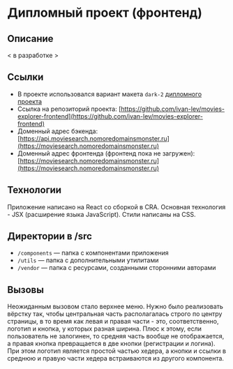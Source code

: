 # Дипломный проект (фронтенд)

## Описание

< в разработке >

## Ссылки

- В проекте использовался вариант макета `dark-2` [дипломного проекта](https://www.figma.com/file/6FMWkB94wE7KTkcCgUXtnC/%D0%94%D0%B8%D0%BF%D0%BB%D0%BE%D0%BC%D0%BD%D1%8B%D0%B9-%D0%BF%D1%80%D0%BE%D0%B5%D0%BA%D1%82?type=design&t=aV4GkMfB8YLypwQp-6)
- Ссылка на репозиторий проекта: [https://github.com/ivan-lev/movies-explorer-frontend](https://github.com/ivan-lev/movies-explorer-frontend)
- Доменный адрес бэкенда: [https://api.moviesearch.nomoredomainsmonster.ru](https://moviesearch.nomoredomainsmonster.ru)
- Доменный адрес фронтенда (фронтенд пока не загружен): [https://moviesearch.nomoredomainsmonster.ru](https://moviesearch.nomoredomainsmonster.ru)

## Технологии

Приложение написано на React со сборкой в CRA. Основная технология - JSX (расширение языка JavaScript). Стили написаны на CSS.

## Директории в /src

- `/components` — папка с компонентами приложения
- `/utils` — папка с дополнительными утилитами
- `/vendor` — папка с ресурсами, созданными сторонними авторами

## Вызовы

Неожиданным вызовом стало верхнее меню. Нужно было реализовать вёрстку так, чтобы центральная часть располагалась строго по центру страницы, в то время как левая и правая части - это, соответственно, логотип и кнопка, у которых разная ширина. Плюс к этому, если пользователь не залогинен, то средняя часть вообще не отображается, а правая кнопка превращается в две кнопки (регистрации и логина). При этом логотип является простой частью хедера, а кнопки и ссылки в среднюю и правую части хедера встраиваются из другого компонента.

